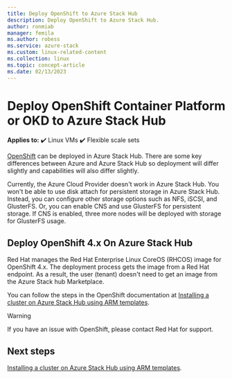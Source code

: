 ```yaml
---
title: Deploy OpenShift to Azure Stack Hub
description: Deploy OpenShift to Azure Stack Hub.
author: ronmiab
manager: femila
ms.author: robess
ms.service: azure-stack
ms.custom: linux-related-content
ms.collection: linux
ms.topic: concept-article
ms.date: 02/13/2023
---
```


# Deploy OpenShift Container Platform or OKD to Azure Stack Hub

**Applies to:** :heavy_check_mark: Linux VMs :heavy_check_mark: Flexible scale sets 

[OpenShift](openshift-get-started.md) can be deployed in Azure Stack Hub. There are some key differences between Azure and Azure Stack Hub so deployment will differ slightly and capabilities will also differ slightly.

Currently, the Azure Cloud Provider doesn't work in Azure Stack Hub. You won't be able to use disk attach for persistent storage in Azure Stack Hub. Instead, you can configure other storage options such as NFS, iSCSI, and GlusterFS. Or, you can enable CNS and use GlusterFS for persistent storage. If CNS is enabled, three more nodes will be deployed with storage for GlusterFS usage.

## Deploy OpenShift 4.x On Azure Stack Hub

Red Hat manages the Red Hat Enterprise Linux CoreOS (RHCOS) image for OpenShift 4.x. The deployment process gets the image from a Red Hat endpoint. As a result, the user (tenant) doesn't need to get an image from the Azure Stack hub Marketplace.

You can follow the steps in the OpenShift documentation at [Installing a cluster on Azure Stack Hub using ARM templates](https://docs.openshift.com/container-platform/4.9/installing/installing_azure_stack_hub/installing-azure-stack-hub-user-infra.html).

> [!WARNING]
> If you have an issue with OpenShift, please contact Red Hat for support.
## Next steps

[Installing a cluster on Azure Stack Hub using ARM templates](https://docs.openshift.com/container-platform/4.9/installing/installing_azure_stack_hub/installing-azure-stack-hub-user-infra.html).

